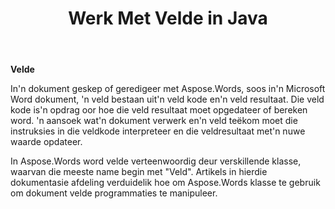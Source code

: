 ﻿---
title: Werk Met Velde in Java
second_title: Aspose.Words vir Java
articleTitle: Werk Met Velde
linktitle: Werk Met Velde
description: "Inleiding tot veldfunksie in Aspose.Words vir Java."
type: docs
weight: 370
url: /af/java/working-with-fields/
---

**Velde**

In'n dokument geskep of geredigeer met Aspose.Words, soos in'n Microsoft Word dokument, 'n veld bestaan uit'n veld kode en'n veld resultaat. Die veld kode is'n opdrag oor hoe die veld resultaat moet opgedateer of bereken word. 'n aansoek wat'n dokument verwerk en'n veld teëkom moet die instruksies in die veldkode interpreteer en die veldresultaat met'n nuwe waarde opdateer.

In Aspose.Words word velde verteenwoordig deur verskillende klasse, waarvan die meeste name begin met "Veld". Artikels in hierdie dokumentasie afdeling verduidelik hoe om Aspose.Words klasse te gebruik om dokument velde programmaties te manipuleer.